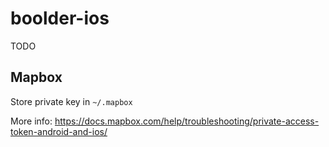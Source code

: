 # boolder-ios

TODO

## Mapbox

Store private key in `~/.mapbox`

More info: https://docs.mapbox.com/help/troubleshooting/private-access-token-android-and-ios/
